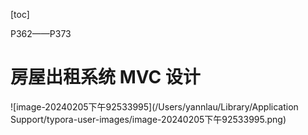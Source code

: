 [toc]

P362——P373

# 房屋出租系统 MVC 设计

![image-20240205下午92533995](/Users/yannlau/Library/Application Support/typora-user-images/image-20240205下午92533995.png)